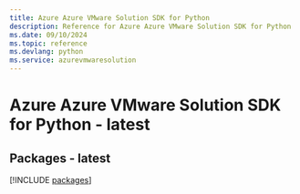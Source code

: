 ```yaml
---
title: Azure Azure VMware Solution SDK for Python
description: Reference for Azure Azure VMware Solution SDK for Python
ms.date: 09/10/2024
ms.topic: reference
ms.devlang: python
ms.service: azurevmwaresolution
---
```

# Azure Azure VMware Solution SDK for Python - latest
## Packages - latest
[!INCLUDE [packages](azure-vmware-solution-index.md)]
